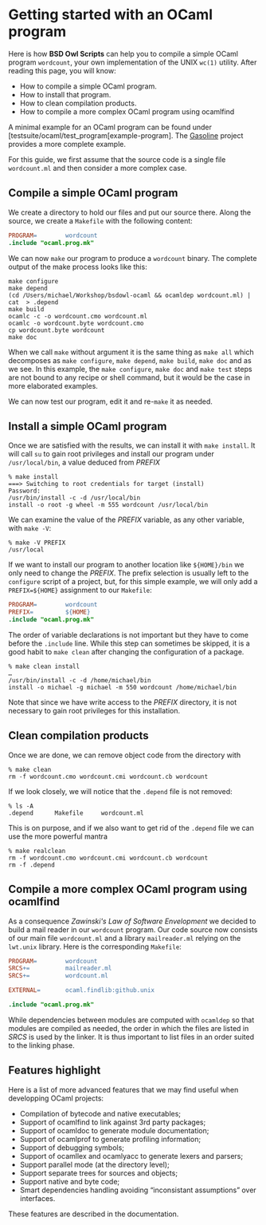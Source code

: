 # Getting started with an OCaml program

Here is how **BSD Owl Scripts** can help you to compile a simple OCaml
program `wordcount`, your own implementation of the UNIX `wc(1)`
utility.  After reading this page, you will know:

 - How to compile a simple OCaml program.
 - How to install that program.
 - How to clean compilation products.
 - How to compile a more complex OCaml program using ocamlfind

A minimal example for an OCaml program can be found under
[testsuite/ocaml/test_program[example-program].  The
[Gasoline][example-gasoline] project provides a more complete example.

For this guide, we first assume that the source code is a single file
`wordcount.ml` and then consider a more complex case.

  [example-gasoline]: https://github.com/michipili/gasoline


## Compile a simple OCaml program

We create a directory to hold our files and put our source there.
Along the source, we create a `Makefile` with the following content:

```makefile
PROGRAM=		wordcount
.include "ocaml.prog.mk"
```

We can now `make` our program to produce a `wordcount` binary.  The
complete output of the make process looks like this:

```console
make configure
make depend
(cd /Users/michael/Workshop/bsdowl-ocaml && ocamldep wordcount.ml) | cat  > .depend
make build
ocamlc -c -o wordcount.cmo wordcount.ml
ocamlc -o wordcount.byte wordcount.cmo
cp wordcount.byte wordcount
make doc
```

When we call `make` without argument it is the same thing as `make
all` which decomposes as `make configure`, `make depend`,
`make build`, `make doc` and as we see.  In this example,
the `make configure`, `make doc` and `make test` steps are not bound
to any recipe or shell command, but it would be the case in more
elaborated examples.

We can now test our program, edit it and re-`make` it as needed.


## Install a simple OCaml program

Once we are satisfied with the results, we can install it
with `make install`.  It will call `su` to gain root privileges
and install our program under `/usr/local/bin`,  a value deduced
from *PREFIX*

```console
% make install
===> Switching to root credentials for target (install)
Password:
/usr/bin/install -c -d /usr/local/bin
install -o root -g wheel -m 555 wordcount /usr/local/bin
```

We can examine the value of the *PREFIX* variable, as any other
variable, with `make -V`:

```console
% make -V PREFIX
/usr/local
```

If we want to install our program to another location like
`${HOME}/bin` we only need to change the *PREFIX*.  The prefix
selection is usually left to the `configure` script of a project,
but, for this simple example, we will only add a `PREFIX=${HOME}`
assignment to our `Makefile`:

```makefile
PROGRAM=		wordcount
PREFIX=			${HOME}
.include "ocaml.prog.mk"
```

The order of variable declarations is not important but they have to
come before the `.include` line.  While this step can sometimes be
skipped, it is a good habit to `make clean` after changing the
configuration of a package.


```console
% make clean install
…
/usr/bin/install -c -d /home/michael/bin
install -o michael -g michael -m 550 wordcount /home/michael/bin
```

Note that since we have write access to the *PREFIX* directory, it is
not necessary to gain root privileges for this installation.


## Clean compilation products

Once we are done, we can remove object code from the directory with

```console
% make clean
rm -f wordcount.cmo wordcount.cmi wordcount.cb wordcount
```

If we look closely, we will notice that the `.depend` file is not
removed:

```console
% ls -A
.depend      Makefile     wordcount.ml
```

This is on purpose, and if we also want to get rid of the `.depend`
file we can use the more powerful mantra

```console
% make realclean
rm -f wordcount.cmo wordcount.cmi wordcount.cb wordcount
rm -f .depend
```


## Compile a more complex OCaml program using ocamlfind

As a consequence _Zawinski's Law of Software Envelopment_ we decided
to build a mail reader in our `wordcount` program.  Our code source
now consists of our main file `wordcount.ml` and a library
`mailreader.ml` relying on the `lwt.unix` library.  Here is the
corresponding `Makefile`:

```makefile
PROGRAM=		wordcount
SRCS+=			mailreader.ml
SRCS+=			wordcount.ml

EXTERNAL=		ocaml.findlib:github.unix

.include "ocaml.prog.mk"
```

While dependencies between modules are computed with `ocamldep` so
that modules are compiled as needed, the order in which the files are
listed in *SRCS* is used by the linker.  It is thus important to list
files in an order suited to the linking phase.


## Features highlight

Here is a list of more advanced features that we may find useful when
developping OCaml projects:

 - Compilation of bytecode and native executables;
 - Support of ocamlfind to link against 3rd party packages;
 - Support of ocamldoc to generate module documentation;
 - Support of ocamlprof to generate profiling information;
 - Support of debugging symbols;
 - Support of ocamllex and ocamlyacc to generate lexers and parsers;
 - Support parallel mode (at the directory level);
 - Support separate trees for sources and objects;
 - Support native and byte code;
 - Smart dependencies handling avoiding “inconsistant assumptions” over
   interfaces.

These features are described in the documentation.
